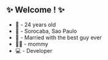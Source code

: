 ## ✨ Welcome ! ✨

<ul>
  <li>🎂 - 24 years old</li>
  <li>📍 - Sorocaba, Sao Paulo </li>
  <li>💍 - Married with the best guy ever</li>
  <li>👶🏻 - mommy </li>
  <li> 💻 - Developer</li>
</ul>
  
  ##
  
  
